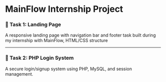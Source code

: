 # MainFlow Internship Project

### 🔸 Task 1: Landing Page

A responsive landing page with navigation bar and footer task built during my internship with MainFlow, HTML/CSS structure 

---

### 🔐 Task 2: PHP Login System

A secure login/signup system using PHP, MySQL, and session management.  

